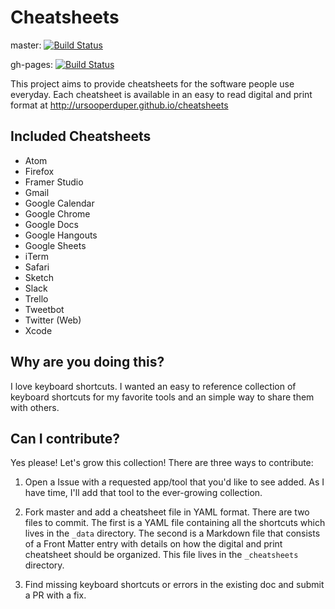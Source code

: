 # Cheatsheets

master: [![Build Status](https://travis-ci.org/ursooperduper/cheatsheets.svg?branch=master)](https://travis-ci.org/ursooperduper/cheatsheets)

gh-pages: [![Build Status](https://travis-ci.org/ursooperduper/cheatsheets.svg?branch=gh-pages)](https://travis-ci.org/ursooperduper/cheatsheets)

This project aims to provide cheatsheets for the software people use everyday. Each cheatsheet is available in an easy to read digital and print format at http://ursooperduper.github.io/cheatsheets

## Included Cheatsheets

* Atom
* Firefox
* Framer Studio
* Gmail
* Google Calendar
* Google Chrome
* Google Docs
* Google Hangouts
* Google Sheets
* iTerm
* Safari
* Sketch
* Slack
* Trello
* Tweetbot
* Twitter (Web)
* Xcode

## Why are you doing this?

I love keyboard shortcuts. I wanted an easy to reference collection of keyboard shortcuts for my favorite tools and an simple way to share them with others.

## Can I contribute?

Yes please! Let's grow this collection! There are three ways to contribute:

1. Open a Issue with a requested app/tool that you'd like to see added. As I have time, I'll add that tool to the ever-growing collection.

2. Fork master and add a cheatsheet file in YAML format. There are two files to commit. The first is a YAML file containing all the shortcuts which lives in the ```_data``` directory. The second is a Markdown file that consists of a Front Matter entry with details on how the digital and print cheatsheet should be organized. This file lives in the ```_cheatsheets``` directory.

3. Find missing keyboard shortcuts or errors in the existing doc and submit a PR with a fix.
